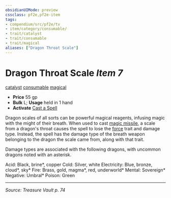 ```yaml
---
obsidianUIMode: preview
cssclass: pf2e,pf2e-item
tags:
- compendium/src/pf2e/tv
- item/category/consumable/
- trait/catalyst
- trait/consumable
- trait/magical
aliases: ["Dragon Throat Scale"]
---
```

# Dragon Throat Scale *Item 7*  
[catalyst](catalyst-som.md "Catalyst Item Trait")  [consumable](consumable.md "Consumable Item Trait")  [magical](magical.md "Magical Item Trait")  

- **Price** 55 gp
- **Bulk** L; **Usage** held in 1 hand
- **Activate** [Cast a Spell](cast-a-spell.md)

Dragon scales of all sorts can be powerful magical reagents, infusing magic with the might of their breath. When used to cast [magic missile](magic-missile.md), a scale from a dragon's throat causes the spell to lose the [force](force.md "Force Energy & Element Trait") trait and damage type. Instead, the spell has the damage type of the breath weapon belonging to the dragon the scale came from, along with that trait.

Damage types are associated with the following dragons, with uncommon dragons noted with an asterisk.

Acid: Black, brine*, copper Cold: Silver, white Electricity: Blue, bronze, cloud*, sky* Fire: Brass, gold, magma*, red, underworld* Mental: Sovereign* Negative: Umbral* Poison: Green


---
*Source: Treasure Vault p. 74*